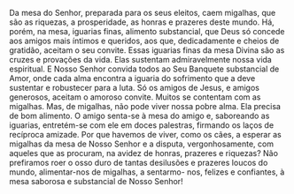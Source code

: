 Da mesa do Senhor, preparada para os seus eleitos, caem migalhas, que são as riquezas, a prosperidade, as honras e prazeres deste mundo. Há, porém, na mesa, iguarias finas, alimento substancial, que Deus só concede aos amigos mais íntimos e queridos, aos que, dedicadamente e cheios de gratidão, aceitam o seu convite. Essas iguarias finas da mesa Divina são as cruzes e provações da vida. Elas sustentam admiravelmente nossa vida espiritual. E Nosso Senhor convida todos ao Seu Banquete substancial de Amor, onde cada alma encontra a iguaria do sofrimento que a deve sustentar e robustecer para a luta. Só os amigos de Jesus, e amigos generosos, aceitam o amoroso convite. Muitos se contentam com as migalhas. Mas, de migalhas, não pode viver nossa pobre alma. Ela precisa de bom alimento. O amigo senta-se à mesa do amigo e, saboreando as iguarias, entretém-se com ele em doces palestras, firmando os laços de recíproca amizade. Por que havemos de viver, como os cães, a esperar as migalhas da mesa de Nosso Senhor e a disputa, vergonhosamente, com aqueles que as procuram, na avidez de honras, prazeres e riquezas? Não prefiramos roer o osso duro de tantas desilusões e prazeres loucos do mundo, alimentar-nos de migalhas, a sentarmo- nos, felizes e confiantes, à mesa saborosa e substancial de Nosso Senhor!